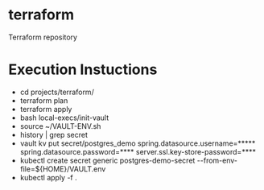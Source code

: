 # terraform
Terraform repository

# Execution Instuctions
* cd projects/terraform/
* terraform plan
* terraform apply
* bash local-execs/init-vault
* source ~/VAULT-ENV.sh
* history | grep secret
* vault kv put secret/postgres_demo spring.datasource.username=***** spring.datasource.password=**** server.ssl.key-store-password=****
* kubectl create secret generic postgres-demo-secret --from-env-file=${HOME}/VAULT.env
* kubectl apply -f .
